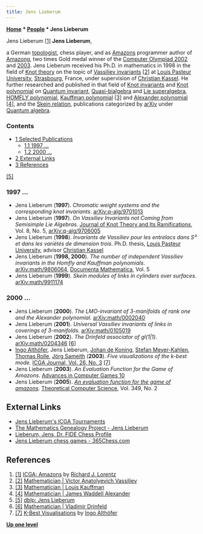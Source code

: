 ```yaml
---
title: Jens Lieberum
---
```

**[Home](Home "Home") \* [People](People "People") \* Jens Lieberum**



 [](http://icga.leidenuniv.nl/icga/games/amazons/OlympiadMedalWinners(LorentzLieberumDeKoning).JPG) Jens Lieberum <a id="cite-note-1" href="#cite-ref-1">[1]</a> 
**Jens Lieberum**,  

a German [topologist](https://en.wikipedia.org/wiki/Topology), chess player, and as [Amazons](Amazons "Amazons") programmer author of [Amazong](https://www.game-ai-forum.org/icga-tournaments/program.php?id=253), 
two times Gold medal winner of the [Computer Olympiad 2002](7th_Computer_Olympiad#Amazons "7th Computer Olympiad") and [2003](8th_Computer_Olympiad#Amazons "8th Computer Olympiad"). 
Jens Lieberum received his Ph.D. in mathematics in 1998 in the field of [Knot theory](https://en.wikipedia.org/wiki/Knot_theory) on the topic of [Vassiliev invariants](https://en.wikipedia.org/wiki/Finite_type_invariant#The_universal_Vassiliev_invariant) <a id="cite-note-2" href="#cite-ref-2">[2]</a> at [Louis Pasteur University](https://en.wikipedia.org/wiki/Louis_Pasteur_University), [Strasbourg](https://en.wikipedia.org/wiki/Strasbourg), France, under supervision of [Christian Kassel](Mathematician#ChristianKassel "Mathematician"). 
He further researched and published in that field of [Knot invariants](https://en.wikipedia.org/wiki/Knot_invariant) and [Knot polynomial](https://en.wikipedia.org/wiki/Knot_polynomial) on [Quantum invariant](https://en.wikipedia.org/wiki/Quantum_invariant), 
[Quasi-bialgebra](https://en.wikipedia.org/wiki/Quasi-bialgebra) and [Lie superalgebra](https://en.wikipedia.org/wiki/Lie_superalgebra), 
[HOMFLY polynomial](https://en.wikipedia.org/wiki/HOMFLY_polynomial), [Kauffman polynomial](https://en.wikipedia.org/wiki/Kauffman_polynomial) <a id="cite-note-3" href="#cite-ref-3">[3]</a> and [Alexander polynomial](https://en.wikipedia.org/wiki/Alexander_polynomial) <a id="cite-note-4" href="#cite-ref-4">[4]</a>, 
and the [Skein relation](https://en.wikipedia.org/wiki/Skein_relation), publications categorized by [arXiv](https://en.wikipedia.org/wiki/ArXiv) under [Quantum algebra](https://en.wikipedia.org/wiki/Quantum_algebra).



### Contents


* [1 Selected Publications](#selected-publications)
	+ [1.1 1997 ...](#1997-...)
	+ [1.2 2000 ...](#2000-...)
* [2 External Links](#external-links)
* [3 References](#references)






<a id="cite-note-5" href="#cite-ref-5">[5]</a>



### 1997 ...


* Jens Lieberum (**1997**). *Chromatic weight systems and the corresponding knot invariants*. [arXiv:q-alg/9701013](https://arxiv.org/abs/q-alg/9701013)
* Jens Lieberum (**1997**). *On Vassiliev Invariants not Coming from Semisimple Lie Algebras*. [Journal of Knot Theory and Its Ramifications](https://en.wikipedia.org/wiki/Journal_of_Knot_Theory_and_Its_Ramifications), Vol. 8, No. 5, [arXiv:q-alg/9706005](https://arxiv.org/abs/q-alg/9706005)
* Jens Lieberum (**1998**). *Invariants de Vassiliev pour les entrelacs dans S³ et dans les variétés de dimension trois*. Ph.D. thesis, [Louis Pasteur University](https://en.wikipedia.org/wiki/Louis_Pasteur_University), advisor [Christian Kassel](Mathematician#ChristianKassel "Mathematician")
* Jens Lieberum (**1998, 2000**). *The number of independent Vassiliev invariants in the Homfly and Kauffman polynomials*. [arXiv:math/9806064](https://arxiv.org/abs/math/9806064), [Documenta Mathematica](https://en.wikipedia.org/wiki/German_Mathematical_Society), Vol. 5
* Jens Lieberum (**1999**). *Skein modules of links in cylinders over surfaces*. [arXiv:math/9911174](https://arxiv.org/abs/math/9911174)


### 2000 ...


* Jens Lieberum (**2000**). *The LMO-invariant of 3-manifolds of rank one and the Alexander polynomial*. [arXiv:math/0002040](https://arxiv.org/abs/math/0002040)
* Jens Lieberum (**2001**). *Universal Vassiliev invariants of links in coverings of 3-manifolds*. [arXiv:math/0105019](https://arxiv.org/abs/math/0105019)
* Jens Lieberum (**2002**). *The Drinfeld associator of gl(1|1)*. [arXiv:math/0204346](https://arxiv.org/abs/math/0204346) <a id="cite-note-6" href="#cite-ref-6">[6]</a>
* [Ingo Althöfer](Ingo_Alth%C3%B6fer "Ingo Althöfer"), Jens Lieberum, [Johan de Koning](Johan_de_Koning "Johan de Koning"), [Stefan Meyer-Kahlen](Stefan_Meyer-Kahlen "Stefan Meyer-Kahlen"), [Thomas Rolle](index.php?title=Thomas_Rolle&action=edit&redlink=1 "Thomas Rolle (page does not exist)"), [Jörg Sameith](index.php?title=J%C3%B6rg_Sameith&action=edit&redlink=1 "Jörg Sameith (page does not exist)") (**2003**). *Five visualizations of the k-best mode.* [ICGA Journal, Vol. 26, No. 3](ICGA_Journal#26_3 "ICGA Journal") <a id="cite-note-7" href="#cite-ref-7">[7]</a>
* Jens Lieberum (**2003**). *An Evaluation Function for the Game of Amazons*. [Advances in Computer Games 10](Advances_in_Computer_Games_10 "Advances in Computer Games 10")
* Jens Lieberum (**2005**). *[An evaluation function for the game of amazons](https://www.sciencedirect.com/science/article/pii/S0304397505005979)*. [Theoretical Computer Science](https://en.wikipedia.org/wiki/Theoretical_Computer_Science_(journal)), Vol. 349, No. 2


## External Links


* [Jens Lieberum's ICGA Tournaments](https://www.game-ai-forum.org/icga-tournaments/person.php?id=244)
* [The Mathematics Genealogy Project - Jens Lieberum](https://genealogy.math.ndsu.nodak.edu/id.php?id=56059)
* [Lieberum, Jens, Dr. FIDE Chess Profile](http://ratings.fide.com/card.phtml?event=4634039)
* [Jens Lieberum chess games - 365Chess.com](https://www.365chess.com/players/Jens_Lieberum)


## References


1. <a id="cite-ref-1" href="#cite-note-1">[1]</a> [ICGA: Amazons](http://icga.leidenuniv.nl/icga/games/amazons/) by [Richard J. Lorentz](Richard_J._Lorentz "Richard J. Lorentz")
2. <a id="cite-ref-2" href="#cite-note-2">[2]</a> [Mathematician | Victor Anatolyevich Vassiliev](Mathematician#VictorVassiliev "Mathematician")
3. <a id="cite-ref-3" href="#cite-note-3">[3]</a> [Mathematician | Louis Kauffman](Mathematician#LouisKauffman "Mathematician")
4. <a id="cite-ref-4" href="#cite-note-4">[4]</a> [Mathematician | James Waddell Alexander](Mathematician#JWAlexander "Mathematician")
5. <a id="cite-ref-5" href="#cite-note-5">[5]</a> [dblp: Jens Lieberum](https://dblp.uni-trier.de/pers/hd/l/Lieberum:Jens)
6. <a id="cite-ref-6" href="#cite-note-6">[6]</a> [Mathematician | Vladimir Drinfeld](Mathematician#VDrinfeld "Mathematician")
7. <a id="cite-ref-7" href="#cite-note-7">[7]</a> [K-Best Visualisations](https://althofer.de/k-best-visualisations.html) by [Ingo Althöfer](Ingo_Alth%C3%B6fer "Ingo Althöfer")

**[Up one level](People "People")**







 
